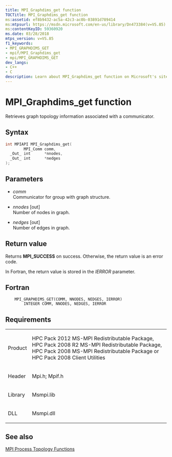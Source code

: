 ```yaml
---
title: MPI_Graphdims_get function
TOCTitle: MPI_Graphdims_get function
ms:assetid: ef8b9432-ac5a-42c3-ac0b-03891d789414
ms:mtpsurl: https://msdn.microsoft.com/en-us/library/Dn473384(v=VS.85)
ms:contentKeyID: 59360920
ms.date: 03/28/2018
mtps_version: v=VS.85
f1_keywords:
- MPI_GRAPHDIMS_GET
- mpif/MPI_Graphdims_get
- mpi/MPI_GRAPHDIMS_GET
dev_langs:
- C++
- C
description: Learn about MPI_Graphdims_get function on Microsoft's site. It retrieves graph topology info associated with a communicator. Perfect for HPC Pack users.
---
```


# MPI\_Graphdims\_get function

Retrieves graph topology information associated with a communicator.

## Syntax

``` c++
int MPIAPI MPI_Graphdims_get(
        MPI_Comm comm,
  _Out_ int      *nnodes,
  _Out_ int      *nedges
);
```

## Parameters

  - *comm*  
    Communicator for group with graph structure.

  - *nnodes* \[out\]  
    Number of nodes in graph.

  - *nedges* \[out\]  
    Number of edges in graph.

## Return value

Returns **MPI\_SUCCESS** on success. Otherwise, the return value is an error code.

In Fortran, the return value is stored in the *IERROR* parameter.

## Fortran

``` FORTRAN
    MPI_GRAPHDIMS_GET(COMM, NNODES, NEDGES, IERROR)
        INTEGER COMM, NNODES, NEDGES, IERROR
```

## Requirements

<table>
<colgroup>
<col/>
<col/>
</colgroup>
<tbody>
<tr class="odd">
<td><p>Product</p></td>
<td><p>HPC Pack 2012 MS-MPI Redistributable Package, HPC Pack 2008 R2 MS-MPI Redistributable Package, HPC Pack 2008 MS-MPI Redistributable Package or HPC Pack 2008 Client Utilities</p></td>
</tr>
<tr class="even">
<td><p>Header</p></td>
<td>Mpi.h;
Mpif.h</td>
</tr>
<tr class="odd">
<td><p>Library</p></td>
<td>Msmpi.lib</td>
</tr>
<tr class="even">
<td><p>DLL</p></td>
<td>Msmpi.dll</td>
</tr>
</tbody>
</table>


## See also

[MPI Process Topology Functions](mpi-process-topology-functions.md)

